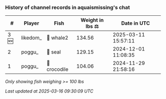 ### History of channel records in aquaismissing's chat
| # | Player | Fish | Weight in lbs ⚖️ | Date in UTC |
|-----|------|--------|-----------|---------|
| 3 🆕 | likedom_ | 🐋 whale2 | 134.56 | 2025-03-11 15:57:11 |
| 2   | poggu_ | 🦭 seal | 129.15 | 2024-12-01 11:08:35 |
| 1   | poggu_ | 🐊 crocodile | 104.06 | 2024-11-29 21:58:16 |

_Only showing fish weighing >= 100 lbs_

_Last updated at 2025-03-16 09:30:09 UTC_